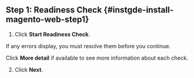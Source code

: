 ## Step 1: Readiness Check   {#instgde-install-magento-web-step1}

1. Click **Start Readiness Check**.

 If any errors display, you must resolve them before you continue.

 Click **More detail** if available to see more information about each check.

2. Click **Next**.
